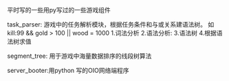 平时写的一些用py写过的一些游戏组件

task_parser:
    游戏中的任务解析模块，根据任务条件和与或关系建语法树。
    如 kill:99 && gold > 100 || wood = 1000
    1.词法分析 
    2.语法分析:
    3.语法树
    4.根据语法树求值

segment_tree: 用于游戏中海量数据排序的线段树算法

server_booter:用python 写的OIO网络端程序
